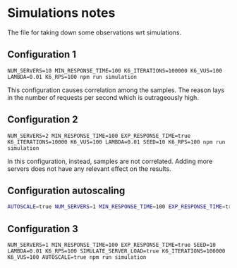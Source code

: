 # Simulations notes
The file for taking down some observations wrt simulations.

## Configuration 1
```
NUM_SERVERS=10 MIN_RESPONSE_TIME=100 K6_ITERATIONS=100000 K6_VUS=100 LAMBDA=0.01 K6_RPS=100 npm run simulation
```

This configuration causes correlation among the samples. The reason lays in the number of requests per second which is
outrageously high.

## Configuration 2
```
NUM_SERVERS=2 MIN_RESPONSE_TIME=100 EXP_RESPONSE_TIME=true K6_ITERATIONS=10000 K6_VUS=100 LAMBDA=0.01 SEED=10 K6_RPS=100 npm run simulation
```

In this configuration, instead, samples are not correlated.
Adding more servers does not have any relevant effect on the results.


## Configuration autoscaling

```bash
AUTOSCALE=true NUM_SERVERS=1 MIN_RESPONSE_TIME=100 EXP_RESPONSE_TIME=true K6_ITERATIONS=10000 K6_VUS=100 LAMBDA=0.01 SEED=10 K6_RPS=100 npm run simulation
```

## Configuration 3
```
NUM_SERVERS=1 MIN_RESPONSE_TIME=100 EXP_RESPONSE_TIME=true SEED=10 LAMBDA=0.01 K6_RPS=100 SIMULATE_SERVER_LOAD=true K6_ITERATIONS=100000 K6_VUS=100 AUTOSCALE=true npm run simulation
```